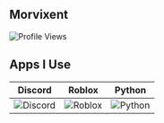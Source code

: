 ## Morvixent

![Profile Views](https://komarev.com/ghpvc/?username=Morvixent)


## Apps I Use


| Discord          | Roblox           | Python          |
|------------------|------------------|-----------------|
| ![Discord](https://upload.wikimedia.org/wikipedia/commons/6/6b/Discord_logo_2023.svg) | ![Roblox](https://upload.wikimedia.org/wikipedia/commons/6/6f/Roblox_logo_2023.svg) | ![Python](https://upload.wikimedia.org/wikipedia/commons/c/c3/Python-logo-notext.svg) |
